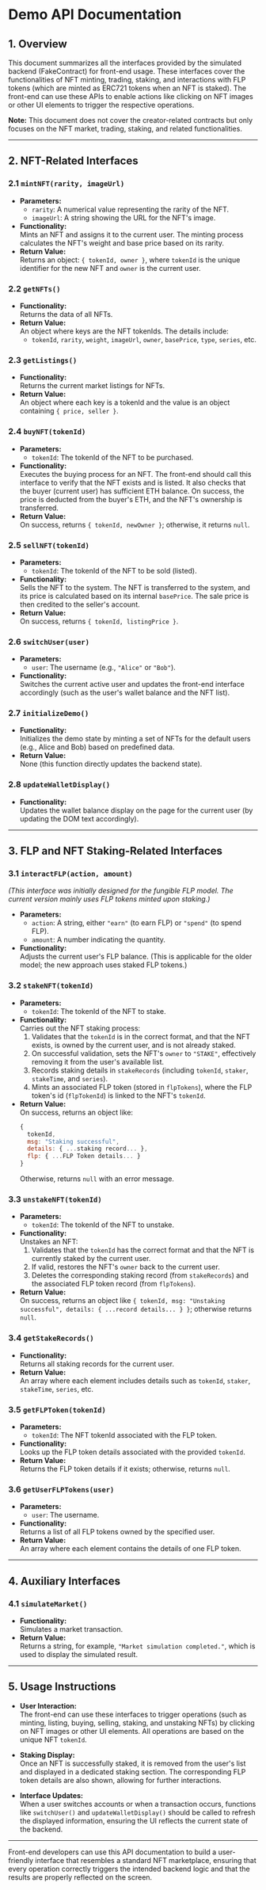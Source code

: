 # Demo API Documentation

## 1. Overview
This document summarizes all the interfaces provided by the simulated backend (FakeContract) for front-end usage. These interfaces cover the functionalities of NFT minting, trading, staking, and interactions with FLP tokens (which are minted as ERC721 tokens when an NFT is staked). The front-end can use these APIs to enable actions like clicking on NFT images or other UI elements to trigger the respective operations.

**Note:** This document does not cover the creator-related contracts but only focuses on the NFT market, trading, staking, and related functionalities.

---

## 2. NFT-Related Interfaces

### 2.1 `mintNFT(rarity, imageUrl)`
- **Parameters:**
  - `rarity`: A numerical value representing the rarity of the NFT.
  - `imageUrl`: A string showing the URL for the NFT's image.
- **Functionality:**  
  Mints an NFT and assigns it to the current user. The minting process calculates the NFT's weight and base price based on its rarity.
- **Return Value:**  
  Returns an object: `{ tokenId, owner }`, where `tokenId` is the unique identifier for the new NFT and `owner` is the current user.

### 2.2 `getNFTs()`
- **Functionality:**  
  Returns the data of all NFTs.
- **Return Value:**  
  An object where keys are the NFT tokenIds. The details include:
  - `tokenId`, `rarity`, `weight`, `imageUrl`, `owner`, `basePrice`, `type`, `series`, etc.

### 2.3 `getListings()`
- **Functionality:**  
  Returns the current market listings for NFTs.
- **Return Value:**  
  An object where each key is a tokenId and the value is an object containing `{ price, seller }`.

### 2.4 `buyNFT(tokenId)`
- **Parameters:**
  - `tokenId`: The tokenId of the NFT to be purchased.
- **Functionality:**  
  Executes the buying process for an NFT. The front-end should call this interface to verify that the NFT exists and is listed. It also checks that the buyer (current user) has sufficient ETH balance. On success, the price is deducted from the buyer's ETH, and the NFT's ownership is transferred.
- **Return Value:**  
  On success, returns `{ tokenId, newOwner }`; otherwise, it returns `null`.

### 2.5 `sellNFT(tokenId)`
- **Parameters:**
  - `tokenId`: The tokenId of the NFT to be sold (listed).
- **Functionality:**  
  Sells the NFT to the system. The NFT is transferred to the system, and its price is calculated based on its internal `basePrice`. The sale price is then credited to the seller's account.
- **Return Value:**  
  On success, returns `{ tokenId, listingPrice }`.

### 2.6 `switchUser(user)`
- **Parameters:**
  - `user`: The username (e.g., `"Alice"` or `"Bob"`).
- **Functionality:**  
  Switches the current active user and updates the front-end interface accordingly (such as the user's wallet balance and the NFT list).

### 2.7 `initializeDemo()`
- **Functionality:**  
  Initializes the demo state by minting a set of NFTs for the default users (e.g., Alice and Bob) based on predefined data.
- **Return Value:**  
  None (this function directly updates the backend state).

### 2.8 `updateWalletDisplay()`
- **Functionality:**  
  Updates the wallet balance display on the page for the current user (by updating the DOM text accordingly).

---

## 3. FLP and NFT Staking-Related Interfaces

### 3.1 `interactFLP(action, amount)`
*(This interface was initially designed for the fungible FLP model. The current version mainly uses FLP tokens minted upon staking.)*
- **Parameters:**
  - `action`: A string, either `"earn"` (to earn FLP) or `"spend"` (to spend FLP).
  - `amount`: A number indicating the quantity.
- **Functionality:**  
  Adjusts the current user's FLP balance. (This is applicable for the older model; the new approach uses staked FLP tokens.)

### 3.2 `stakeNFT(tokenId)`
- **Parameters:**
  - `tokenId`: The tokenId of the NFT to stake.
- **Functionality:**  
  Carries out the NFT staking process:
  1. Validates that the `tokenId` is in the correct format, and that the NFT exists, is owned by the current user, and is not already staked.
  2. On successful validation, sets the NFT's `owner` to `"STAKE"`, effectively removing it from the user's available list.
  3. Records staking details in `stakeRecords` (including `tokenId`, `staker`, `stakeTime`, and `series`).
  4. Mints an associated FLP token (stored in `flpTokens`), where the FLP token's id (`flpTokenId`) is linked to the NFT's `tokenId`.
- **Return Value:**  
  On success, returns an object like:
  ```js
  {
    tokenId,
    msg: "Staking successful",
    details: { ...staking record... },
    flp: { ...FLP Token details... }
  }
  ```
  Otherwise, returns `null` with an error message.

### 3.3 `unstakeNFT(tokenId)`
- **Parameters:**
  - `tokenId`: The tokenId of the NFT to unstake.
- **Functionality:**  
  Unstakes an NFT:
  1. Validates that the `tokenId` has the correct format and that the NFT is currently staked by the current user.
  2. If valid, restores the NFT's `owner` back to the current user.
  3. Deletes the corresponding staking record (from `stakeRecords`) and the associated FLP token record (from `flpTokens`).
- **Return Value:**  
  On success, returns an object like `{ tokenId, msg: "Unstaking successful", details: { ...record details... } }`; otherwise returns `null`.

### 3.4 `getStakeRecords()`
- **Functionality:**  
  Returns all staking records for the current user.
- **Return Value:**  
  An array where each element includes details such as `tokenId`, `staker`, `stakeTime`, `series`, etc.

### 3.5 `getFLPToken(tokenId)`
- **Parameters:**
  - `tokenId`: The NFT tokenId associated with the FLP token.
- **Functionality:**  
  Looks up the FLP token details associated with the provided `tokenId`.
- **Return Value:**  
  Returns the FLP token details if it exists; otherwise, returns `null`.

### 3.6 `getUserFLPTokens(user)`
- **Parameters:**
  - `user`: The username.
- **Functionality:**  
  Returns a list of all FLP tokens owned by the specified user.
- **Return Value:**  
  An array where each element contains the details of one FLP token.

---

## 4. Auxiliary Interfaces

### 4.1 `simulateMarket()`
- **Functionality:**  
  Simulates a market transaction.
- **Return Value:**  
  Returns a string, for example, `"Market simulation completed."`, which is used to display the simulated result.

---

## 5. Usage Instructions
- **User Interaction:**  
  The front-end can use these interfaces to trigger operations (such as minting, listing, buying, selling, staking, and unstaking NFTs) by clicking on NFT images or other UI elements. All operations are based on the unique NFT `tokenId`.
  
- **Staking Display:**  
  Once an NFT is successfully staked, it is removed from the user's list and displayed in a dedicated staking section. The corresponding FLP token details are also shown, allowing for further interactions.

- **Interface Updates:**  
  When a user switches accounts or when a transaction occurs, functions like `switchUser()` and `updateWalletDisplay()` should be called to refresh the displayed information, ensuring the UI reflects the current state of the backend.

---

Front-end developers can use this API documentation to build a user-friendly interface that resembles a standard NFT marketplace, ensuring that every operation correctly triggers the intended backend logic and that the results are properly reflected on the screen. 